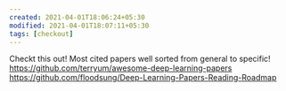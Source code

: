 ```yaml
---
created: 2021-04-01T18:06:24+05:30
modified: 2021-04-01T18:07:11+05:30
tags: [checkout]
---
```


 Checkt this out! Most cited papers well sorted from general to specific!
https://github.com/terryum/awesome-deep-learning-papers
https://github.com/floodsung/Deep-Learning-Papers-Reading-Roadmap
